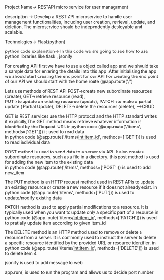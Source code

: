 Project Name-> RESTAPI micro service for user management  

description ->
Develop a REST API microservice to handle user management 
functionalities, including user creation, retrieval, update, and deletion. The 
microservice should be independently deployable and scalable. 

Technologies-> Flask(python) 

python code explanation->
In this code we are going to see how to use python libraries like flask , jsonify

For creating API first we have to use a object called app and we should take a sample data for entering the details into this app .After initialising the app we should start creating the end point for our API
For creating the end point of our API we should start with the home route (@app.route('/') 

Lets use methods of REST API
POST->create new subordinate resources (create), 
GET->retrieve resource (read),  
PUT->to update an existing resource (update), 
PATCH->to make a partial update (	Partial Update), 
DELETE->delete the resources (delete), -->CRUD

GET is REST services use the HTTP protocol and the HTTP standard writes it explicitly,The GET method means retrieve whatever information is identified by the Request-URI.
in python code (@app.route('/items', methods=['GET'])) is used to read data  
in python code (@app.route('/items/<int:item_id>', methods=['GET'])) is used to read individual data

POST method is used to send data to a server via API. It also creates subordinate resources,
such as a file in a directory. this post method is used for adding the new item to the existing data  
in python code (@app.route('/items', methods=['POST'])) is used to add new_item 

The PUT method is an HTTP request method used in REST APIs to update an existing resource or create a new resource if it does not already exist.
in python code (@app.route('/items', methods=['PUT'])) is used to update/modify existing data

PATCH method is used to apply partial modifications to a resource. It is typically used when you want to update only a specific part of a resource
in python code (@app.route('/items/<int:item_id>', methods=['PATCH'])) is used to pratially update item according to given item_id

The DELETE method is an HTTP method used to remove or delete a resource from a server. 
It is commonly used to instruct the server to delete a specific resource identified by the provided URL or resource identifier.
in python code (@app.route('/items/<int:item_id>', methods=['DELETE'])) is used to delete item 4

jsonify is used to add message to web 

app.run() is used to run the program and allows us to decide port number  
